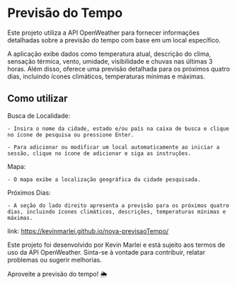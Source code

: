 # Previsão do Tempo

Este projeto utiliza a API OpenWeather para fornecer informações detalhadas sobre a previsão do tempo com base em um local específico.

A aplicação exibe dados como temperatura atual, descrição do clima, sensação térmica, vento, umidade, visibilidade e chuvas nas últimas 3 horas. Além disso, oferece uma previsão detalhada para os próximos quatro dias, incluindo ícones climáticos, temperaturas mínimas e máximas.
## Como utilizar

 Busca de Localidade:

    - Insira o nome da cidade, estado e/ou país na caixa de busca e clique no ícone de pesquisa ou pressione Enter.

    - Para adicionar ou modificar um local automaticamente ao iniciar a sessão, clique no ícone de adicionar e siga as instruções.

  Mapa:

    - O mapa exibe a localização geográfica da cidade pesquisada.

  Próximos Dias:

    - A seção do lado direito apresenta a previsão para os próximos quatro dias, incluindo ícones climáticos, descrições, temperaturas mínimas e máximas.

  link: https://kevinmarlei.github.io/nova-previsaoTempo/ 

Este projeto foi desenvolvido por Kevin Marlei e está sujeito aos termos de uso da API OpenWeather. Sinta-se à vontade para contribuir, relatar problemas ou sugerir melhorias.

Aproveite a previsão do tempo! 🌦️

